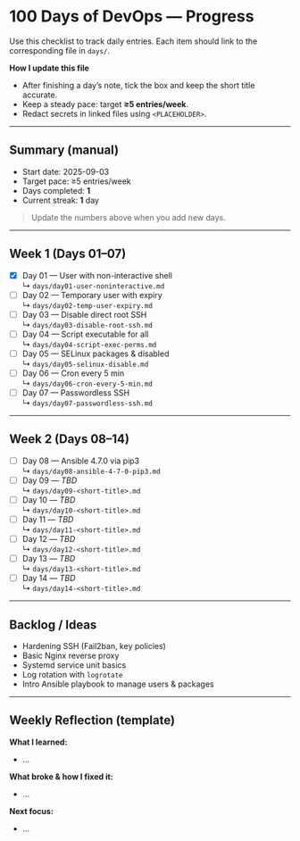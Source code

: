 # 100 Days of DevOps — Progress

Use this checklist to track daily entries. Each item should link to the corresponding file in `days/`.

**How I update this file**
- After finishing a day’s note, tick the box and keep the short title accurate.
- Keep a steady pace: target **≥5 entries/week**.
- Redact secrets in linked files using `<PLACEHOLDER>`.

---

## Summary (manual)
- Start date: 2025-09-03
- Target pace: ≥5 entries/week
- Days completed: **1**
- Current streak: **1** day

> Update the numbers above when you add new days.

---

## Week 1 (Days 01–07)

- [x] Day 01 — User with non-interactive shell  
  ↳ `days/day01-user-noninteractive.md`
- [ ] Day 02 — Temporary user with expiry  
  ↳ `days/day02-temp-user-expiry.md`
- [ ] Day 03 — Disable direct root SSH  
  ↳ `days/day03-disable-root-ssh.md`
- [ ] Day 04 — Script executable for all  
  ↳ `days/day04-script-exec-perms.md`
- [ ] Day 05 — SELinux packages & disabled  
  ↳ `days/day05-selinux-disable.md`
- [ ] Day 06 — Cron every 5 min  
  ↳ `days/day06-cron-every-5-min.md`
- [ ] Day 07 — Passwordless SSH  
  ↳ `days/day07-passwordless-ssh.md`

---

## Week 2 (Days 08–14)

- [ ] Day 08 — Ansible 4.7.0 via pip3  
  ↳ `days/day08-ansible-4-7-0-pip3.md`
- [ ] Day 09 — _TBD_  
  ↳ `days/day09-<short-title>.md`
- [ ] Day 10 — _TBD_  
  ↳ `days/day10-<short-title>.md`
- [ ] Day 11 — _TBD_  
  ↳ `days/day11-<short-title>.md`
- [ ] Day 12 — _TBD_  
  ↳ `days/day12-<short-title>.md`
- [ ] Day 13 — _TBD_  
  ↳ `days/day13-<short-title>.md`
- [ ] Day 14 — _TBD_  
  ↳ `days/day14-<short-title>.md`

---

## Backlog / Ideas
- Hardening SSH (Fail2ban, key policies)
- Basic Nginx reverse proxy
- Systemd service unit basics
- Log rotation with `logrotate`
- Intro Ansible playbook to manage users & packages

---

## Weekly Reflection (template)
**What I learned:**  
- …

**What broke & how I fixed it:**  
- …

**Next focus:**  
- …

